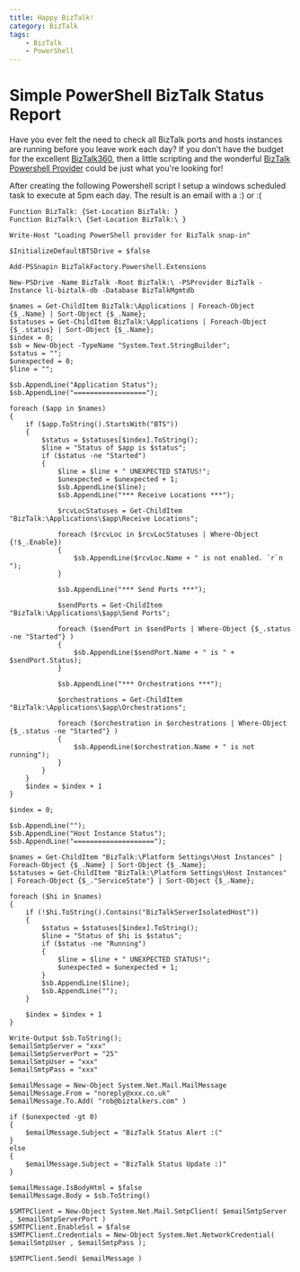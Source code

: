 ```yaml
---
title: Happy BizTalk!
category: BizTalk
tags:
    - BizTalk
    - PowerShell
---
```

# Simple PowerShell BizTalk Status Report
Have you ever felt the need to check all BizTalk ports and hosts instances are running before you leave work each day? If you don't have the budget for the excellent [BizTalk360](http://www.biztalk360.com), then a little scripting and the wonderful [BizTalk Powershell Provider](https://psbiztalk.codeplex.com/) could be just what you're looking for!

After creating the following Powershell script I setup a windows scheduled task to execute at 5pm each day. The result is an email with a :) or :(

    Function BizTalk: {Set-Location BizTalk: }
    Function BizTalk:\ {Set-Location BizTalk:\ }
    
    Write-Host "Loading PowerShell provider for BizTalk snap-in"
    
    $InitializeDefaultBTSDrive = $false
    
    Add-PSSnapin BizTalkFactory.Powershell.Extensions
    
    New-PSDrive -Name BizTalk -Root BizTalk:\ -PSProvider BizTalk -Instance li-biztalk-db -Database BizTalkMgmtdb
    
    $names = Get-ChildItem BizTalk:\Applications | Foreach-Object {$_.Name} | Sort-Object {$_.Name};
    $statuses = Get-ChildItem BizTalk:\Applications | Foreach-Object {$_.status} | Sort-Object {$_.Name};
    $index = 0;
    $sb = New-Object -TypeName "System.Text.StringBuilder";
    $status = "";
    $unexpected = 0;
    $line = "";
    
    $sb.AppendLine("Application Status");
    $sb.AppendLine("==================");
    
    foreach ($app in $names)
    {
        if ($app.ToString().StartsWith("BTS"))
        {
            $status = $statuses[$index].ToString();
            $line = "Status of $app is $status";
            if ($status -ne "Started")
            {
                $line = $line + " UNEXPECTED STATUS!";
                $unexpected = $unexpected + 1;
                $sb.AppendLine($line);
                $sb.AppendLine("*** Receive Locations ***");
    
                $rcvLocStatuses = Get-ChildItem "BizTalk:\Applications\$app\Receive Locations";
    
                foreach ($rcvLoc in $rcvLocStatuses | Where-Object {!$_.Enable})
                {
                    $sb.AppendLine($rcvLoc.Name + " is not enabled. `r`n ");
                }
    
                $sb.AppendLine("*** Send Ports ***");
    
                $sendPorts = Get-ChildItem "BizTalk:\Applications\$app\Send Ports";
    
                foreach ($sendPort in $sendPorts | Where-Object {$_.status -ne "Started"} )
                {
                    $sb.AppendLine($sendPort.Name + " is " +  $sendPort.Status);
                }
    
                $sb.AppendLine("*** Orchestrations ***");
    
                $orchestrations = Get-ChildItem "BizTalk:\Applications\$app\Orchestrations";
    
                foreach ($orchestration in $orchestrations | Where-Object {$_.status -ne "Started"} )
                {
                    $sb.AppendLine($orchestration.Name + " is not running");
                }
            }       
        }
        $index = $index + 1
    }
    
    $index = 0;
    
    $sb.AppendLine("");
    $sb.AppendLine("Host Instance Status");
    $sb.AppendLine("====================");
    
    $names = Get-ChildItem "BizTalk:\Platform Settings\Host Instances" | Foreach-Object {$_.Name} | Sort-Object {$_.Name};
    $statuses = Get-ChildItem "BizTalk:\Platform Settings\Host Instances" | Foreach-Object {$_."ServiceState"} | Sort-Object {$_.Name};
    
    foreach ($hi in $names)
    {
        if (!$hi.ToString().Contains("BizTalkServerIsolatedHost"))
        {
            $status = $statuses[$index].ToString();
            $line = "Status of $hi is $status";
            if ($status -ne "Running")
            {
                $line = $line + " UNEXPECTED STATUS!";
                $unexpected = $unexpected + 1;
            }
            $sb.AppendLine($line);
            $sb.AppendLine("");
        }
    
        $index = $index + 1
    }
    
    Write-Output $sb.ToString();
    $emailSmtpServer = "xxx"
    $emailSmtpServerPort = "25"
    $emailSmtpUser = "xxx"
    $emailSmtpPass = "xxx"
     
    $emailMessage = New-Object System.Net.Mail.MailMessage
    $emailMessage.From = "noreply@xxx.co.uk"
    $emailMessage.To.Add( "rob@biztalkers.com" )
    
    if ($unexpected -gt 0)
    {
        $emailMessage.Subject = "BizTalk Status Alert :("
    }
    else
    {
        $emailMessage.Subject = "BizTalk Status Update :)"
    }
    
    $emailMessage.IsBodyHtml = $false
    $emailMessage.Body = $sb.ToString()
     
    $SMTPClient = New-Object System.Net.Mail.SmtpClient( $emailSmtpServer , $emailSmtpServerPort )
    $SMTPClient.EnableSsl = $false
    $SMTPClient.Credentials = New-Object System.Net.NetworkCredential( $emailSmtpUser , $emailSmtpPass );
     
    $SMTPClient.Send( $emailMessage )